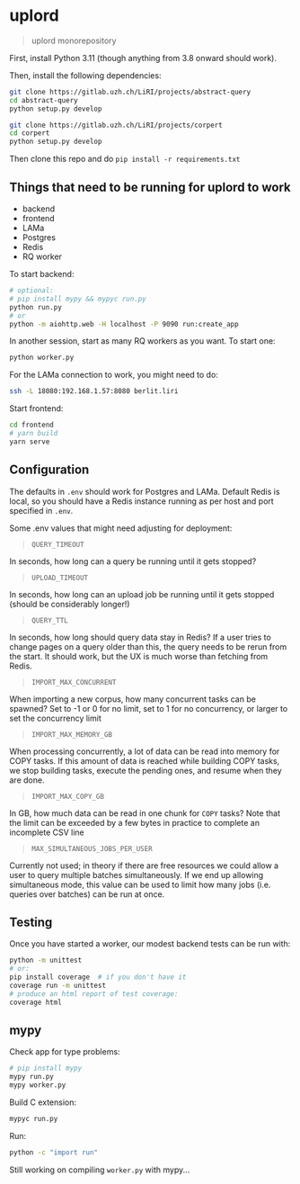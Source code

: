 # uplord

> uplord monorepository

First, install Python 3.11 (though anything from 3.8 onward should work).

Then, install the following dependencies:

```bash
git clone https://gitlab.uzh.ch/LiRI/projects/abstract-query
cd abstract-query
python setup.py develop

git clone https://gitlab.uzh.ch/LiRI/projects/corpert
cd corpert
python setup.py develop
```

Then clone this repo and do `pip install -r requirements.txt`

## Things that need to be running for uplord to work

* backend
* frontend
* LAMa
* Postgres
* Redis
* RQ worker

To start backend:

```bash
# optional:
# pip install mypy && mypyc run.py
python run.py
# or
python -m aiohttp.web -H localhost -P 9090 run:create_app
```

In another session, start as many RQ workers as you want. To start one:

```bash
python worker.py
````

For the LAMa connection to work, you might need to do:

```bash
ssh -L 18080:192.168.1.57:8080 berlit.liri
```

Start frontend:

```bash
cd frontend
# yarn build
yarn serve
```

## Configuration

The defaults in `.env` should work for Postgres and LAMa. Default Redis is local, so you should have a Redis instance running as per host and port specified in `.env`.

Some .env values that might need adjusting for deployment:

> `QUERY_TIMEOUT`

In seconds, how long can a query be running until it gets stopped?

> `UPLOAD_TIMEOUT`

In seconds, how long can an upload job be running until it gets stopped (should be considerably longer!)

> `QUERY_TTL`

In seconds, how long should query data stay in Redis? If a user tries to change pages on a query older than this, the query needs to be rerun from the start. It should work, but the UX is much worse than fetching from Redis.

> `IMPORT_MAX_CONCURRENT`

When importing a new corpus, how many concurrent tasks can be spawned? Set to -1 or 0 for no limit, set to 1 for no concurrency, or larger to set the concurrency limit

> `IMPORT_MAX_MEMORY_GB`

When processing concurrently, a lot of data can be read into memory for COPY tasks. If this amount of data is reached while building COPY tasks, we stop building tasks, execute the pending ones, and resume when they are done.

> `IMPORT_MAX_COPY_GB`

In GB, how much data can be read in one chunk for `COPY` tasks? Note that the limit can be exceeded by a few bytes in practice to complete an incomplete CSV line

> `MAX_SIMULTANEOUS_JOBS_PER_USER`

Currently not used; in theory if there are free resources we could allow a user to query multiple batches simultaneously. If we end up allowing simultaneous mode, this value can be used to limit how many jobs (i.e. queries over batches) can be run at once.

## Testing

Once you have started a worker, our modest backend tests can be run with:

```bash
python -m unittest
# or:
pip install coverage  # if you don't have it
coverage run -m unittest
# produce an html report of test coverage:
coverage html
```

## mypy

Check app for type problems:

```bash
# pip install mypy
mypy run.py
mypy worker.py
```

Build C extension:


```bash
mypyc run.py
```

Run:

```bash
python -c "import run"
```

Still working on compiling `worker.py` with mypy...
